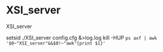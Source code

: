# XSI_server
XSI_server

setsid ./XSI_server config.cfg &>log.log
kill -HUP `ps axf | awk '$0~"XSI_server"&&$0!~"awk"{print $1}'`
